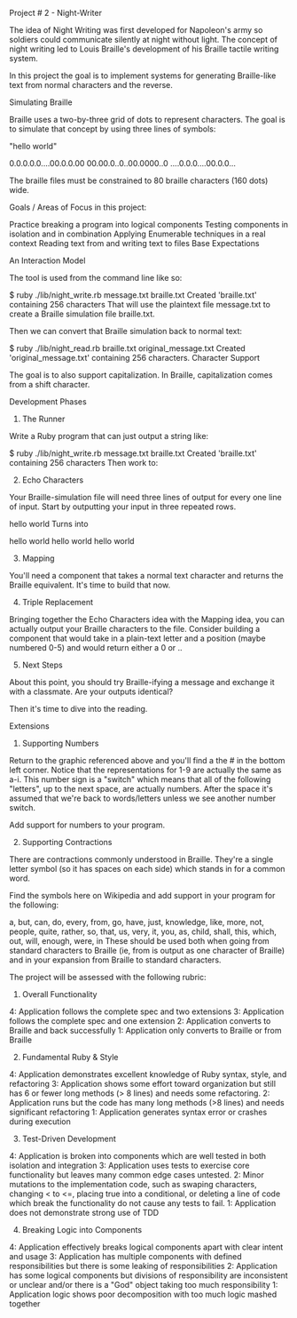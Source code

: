 Project # 2 - Night-Writer

The idea of Night Writing was first developed for Napoleon's army so soldiers could communicate silently at night without light. The concept of night writing led to Louis Braille's development of his Braille tactile writing system.

In this project the goal is to implement systems for generating Braille-like text from normal characters and the reverse.

Simulating Braille

Braille uses a two-by-three grid of dots to represent characters. The goal is to simulate that concept by using three lines of symbols:

"hello world"

0.0.0.0.0....00.0.0.00
00.00.0..0..00.0000..0
....0.0.0....00.0.0...

The braille files must be constrained to 80 braille characters (160 dots) wide.

Goals / Areas of Focus in this project:

Practice breaking a program into logical components
Testing components in isolation and in combination
Applying Enumerable techniques in a real context
Reading text from and writing text to files
Base Expectations

An Interaction Model

The tool is used from the command line like so:

$ ruby ./lib/night_write.rb message.txt braille.txt
Created 'braille.txt' containing 256 characters
That will use the plaintext file message.txt to create a Braille simulation file braille.txt.

Then we can convert that Braille simulation back to normal text:

$ ruby ./lib/night_read.rb braille.txt original_message.txt
Created 'original_message.txt' containing 256 characters.
Character Support

The goal is to also support capitalization. In Braille, capitalization comes from a shift character.

Development Phases

1. The Runner

Write a Ruby program that can just output a string like:

$ ruby ./lib/night_write.rb message.txt braille.txt
Created 'braille.txt' containing 256 characters
Then work to:

2. Echo Characters

Your Braille-simulation file will need three lines of output for every one line of input. Start by outputting your input in three repeated rows.

hello world
Turns into

hello world
hello world
hello world

3. Mapping

You'll need a component that takes a normal text character and returns the Braille equivalent. It's time to build that now.

4. Triple Replacement

Bringing together the Echo Characters idea with the Mapping idea, you can actually output your Braille characters to the file. Consider building a component that would take in a plain-text letter and a position (maybe numbered 0-5) and would return either a 0 or ..

5. Next Steps

About this point, you should try Braille-ifying a message and exchange it with a classmate. Are your outputs identical?

Then it's time to dive into the reading.

Extensions

1. Supporting Numbers

Return to the graphic referenced above and you'll find a the # in the bottom left corner. Notice that the representations for 1-9 are actually the same as a-i. This number sign is a "switch" which means that all of the following "letters", up to the next space, are actually numbers. After the space it's assumed that we're back to words/letters unless we see another number switch.

Add support for numbers to your program.

2. Supporting Contractions

There are contractions commonly understood in Braille. They're a single letter symbol (so it has spaces on each side) which stands in for a common word.

Find the symbols here on Wikipedia and add support in your program for the following:

a, but, can, do, every, from, go, have, just, knowledge, like, more, not, people, quite, rather, so, that, us, very, it, you, as, child, shall, this, which, out, will, enough, were, in
These should be used both when going from standard characters to Braille (ie, from is output as one character of Braille) and in your expansion from Braille to standard characters.

The project will be assessed with the following rubric:

1. Overall Functionality

4: Application follows the complete spec and two extensions
3: Application follows the complete spec and one extension
2: Application converts to Braille and back successfully
1: Application only converts to Braille or from Braille

2. Fundamental Ruby & Style

4: Application demonstrates excellent knowledge of Ruby syntax, style, and refactoring
3: Application shows some effort toward organization but still has 6 or fewer long methods (> 8 lines) and needs some refactoring.
2: Application runs but the code has many long methods (>8 lines) and needs significant refactoring
1: Application generates syntax error or crashes during execution

3. Test-Driven Development

4: Application is broken into components which are well tested in both isolation and integration
3: Application uses tests to exercise core functionality but leaves many common edge cases untested.
2: Minor mutations to the implementation code, such as swaping characters, changing < to <=, placing true into a conditional, or deleting a line of code which break the functionality do not cause any tests to fail.
1: Application does not demonstrate strong use of TDD

4. Breaking Logic into Components

4: Application effectively breaks logical components apart with clear intent and usage
3: Application has multiple components with defined responsibilities but there is some leaking of responsibilities
2: Application has some logical components but divisions of responsibility are inconsistent or unclear and/or there is a "God" object taking too much responsibility
1: Application logic shows poor decomposition with too much logic mashed together
